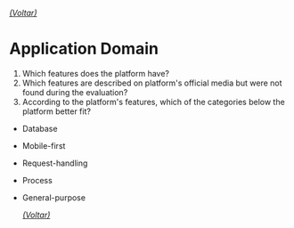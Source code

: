 _[(Voltar)](../eud_technology_evaluation)_

# Application Domain
1. Which features does the platform have?
1. Which features are described on platform's official media but were not found during the evaluation?
1. According to the platform's features, which of the categories below the platform better fit?
  * Database
  * Mobile-first
  * Request-handling
  * Process
  * General-purpose

	_[(Voltar)](../eud_technology_evaluation)_
